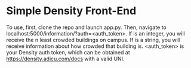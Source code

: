 Simple Density Front-End
===================

To use, first, clone the repo and launch app.py. Then, navigate to localhost:5000/information/<query>?auth=<auth_token>. If <query> is an integer, you will receive the n least crowded buildings on campus. If <query> is a string, you will receive information about how crowded that building is. <auth_token> is your Density auth token, which can be obtained at https://density.adicu.com/docs with a valid UNI.